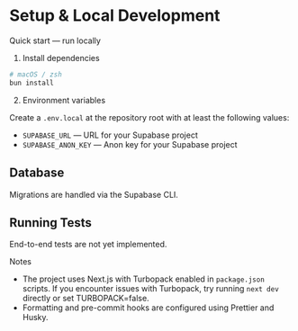 # Setup & Local Development

Quick start — run locally

1. Install dependencies

```bash
# macOS / zsh
bun install
```

2. Environment variables

Create a `.env.local` at the repository root with at least the following values:

-   `SUPABASE_URL` — URL for your Supabase project
-   `SUPABASE_ANON_KEY` — Anon key for your Supabase project

## Database

Migrations are handled via the Supabase CLI.

## Running Tests

End-to-end tests are not yet implemented.


Notes

- The project uses Next.js with Turbopack enabled in `package.json` scripts. If you encounter issues with Turbopack, try running `next dev` directly or set TURBOPACK=false.
- Formatting and pre-commit hooks are configured using Prettier and Husky.
